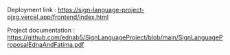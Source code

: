 Deployment link : https://sign-language-project-pjxg.vercel.app/frontend/index.html

Project documentation : https://github.com/ednab5/SignLanguageProject/blob/main/SignLanguageProposalEdnaAndFatima.pdf
